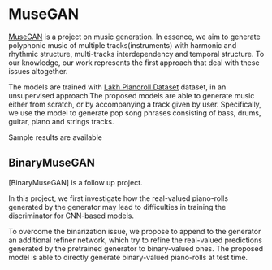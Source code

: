 # MuseGAN

[MuseGAN](https://salu133445.github.io/musegan/) is a project on music generation. In essence, we aim to generate polyphonic music of multiple tracks(instruments) with harmonic and rhythmic structure, multi-tracks
 interdependency and temporal structure. To our knowledge, our work represents the first approach that deal with these issues altogether.

 The models are trained with [Lakh Pianoroll Dataset](https://salu133445.github.io/musegan.io/musegan/date) dataset, in an unsupervised approach.The proposed models are able to generate music either from scratch,
 or by accompanying a track given by user.
 Specifically, we use the model to generate pop song phrases consisting of bass, drums, guitar, piano and strings tracks.

 Sample results are available

 ## BinaryMuseGAN
 [BinaryMuseGAN] is a follow up project.

 In this project, we first investigate how the real-valued piano-rolls generated by the generator may lead to difficulties in training the discriminator for CNN-based models.

 To overcome the binarization issue, we propose to append to the generator an additional refiner network, which try to refine the real-valued predictions generated by the pretrained generator to binary-valued ones.
 The proposed model is able to directly generate binary-valued piano-rolls at test time.

 
